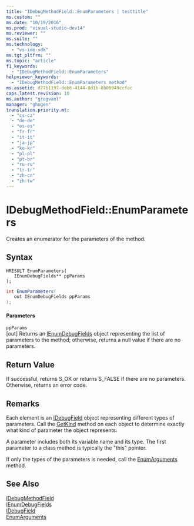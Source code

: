 ```yaml
---
title: "IDebugMethodField::EnumParameters | testtitle"
ms.custom: ""
ms.date: "10/19/2016"
ms.prod: "visual-studio-dev14"
ms.reviewer: ""
ms.suite: ""
ms.technology: 
  - "vs-ide-sdk"
ms.tgt_pltfrm: ""
ms.topic: "article"
f1_keywords: 
  - "IDebugMethodField::EnumParameters"
helpviewer_keywords: 
  - "IDebugMethodField::EnumParameters method"
ms.assetid: d77b1197-deb6-4144-8d1b-8b09949ccfac
caps.latest.revision: 10
ms.author: "gregvanl"
manager: "ghogen"
translation.priority.mt: 
  - "cs-cz"
  - "de-de"
  - "es-es"
  - "fr-fr"
  - "it-it"
  - "ja-jp"
  - "ko-kr"
  - "pl-pl"
  - "pt-br"
  - "ru-ru"
  - "tr-tr"
  - "zh-cn"
  - "zh-tw"
---
```

# IDebugMethodField::EnumParameters
Creates an enumerator for the parameters of the method.  
  
## Syntax  
  
```cpp#  
HRESULT EnumParameters(   
   IEnumDebugFields** ppParams  
);  
```  
  
```c#  
int EnumParameters(  
   out IEnumDebugFields ppParams  
);  
```  
  
#### Parameters  
 `ppParams`  
 [out] Returns an [IEnumDebugFields](../extensibility-debugger-reference/ienumdebugfields.md) object representing the list of parameters to the method; otherwise, returns a null value if there are no parameters.  
  
## Return Value  
 If successful, returns S_OK or returns S_FALSE if there are no parameters. Otherwise, returns an error code.  
  
## Remarks  
 Each element is an [IDebugField](../extensibility-debugger-reference/idebugfield.md) object representing different types of parameters. Call the [GetKind](../extensibility-debugger-reference/idebugfield--getkind.md) method on each object to determine exactly what kind of parameter the object represents.  
  
 A parameter includes both its variable name and its type. The first parameter to a class method is typically the "this" pointer.  
  
 If only the types of the parameters is needed, call the [EnumArguments](../extensibility-debugger-reference/idebugmethodfield--enumarguments.md) method.  
  
## See Also  
 [IDebugMethodField](../extensibility-debugger-reference/idebugmethodfield.md)   
 [IEnumDebugFields](../extensibility-debugger-reference/ienumdebugfields.md)   
 [IDebugField](../extensibility-debugger-reference/idebugfield.md)   
 [EnumArguments](../extensibility-debugger-reference/idebugmethodfield--enumarguments.md)